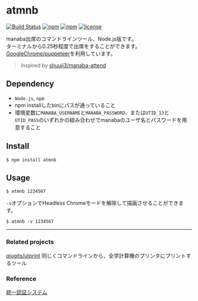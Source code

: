 # atmnb
[![Build Status](https://travis-ci.org/qiugits/atmnb.svg?branch=master)](https://travis-ci.org/qiugits/atmnb)
[![npm](https://img.shields.io/npm/v/atmnb.svg)](https://www.npmjs.com/package/atmnb)
[![npm](https://img.shields.io/npm/dt/atmnb.svg)](https://www.npmjs.com/package/atmnb)
[![license](https://img.shields.io/github/license/mashape/apistatus.svg)](./LICENSE)

manaba出席のコマンドラインツール、Node.js版です。\
ターミナルから0.25秒程度で出席をすることができます。\
[GoogleChrome/puppeteer][puppeteer]を利用しています。

> Inspired by [shuuji3/manaba-attend](https://github.com/shuuji3/manaba-attend)

## Dependency
- `Node.js`, `npm`
- npm installしたbinにパスが通っていること
- 環境変数に`MANABA_USERNAME`と`MANABA_PASSWORD`、または`UTID_13`と`UTID_PASS`のいずれかの組み合わせでmanabaのユーザ名とパスワードを用意すること

## Install

```terminal
$ npm install atmnb
```

## Usage

```terminal
$ atmnb 1234567
```


`-v`オプションでHeadless Chromeモードを解除して描画させることができます。

```terminal
$ atmnb -v 1234567
```


---


### Related projects
[qiugits/utprint](https://github.com/qiugits/utprint) 同じくコマンドラインから、全学計算機のプリンタにプリントするツール

### Reference
[統一認証システム](https://account.tsukuba.ac.jp/list.html)


[puppeteer]: https://github.com/GoogleChrome/puppeteer
